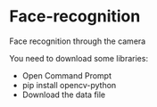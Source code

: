 # Face-recognition
Face recognition through the camera

You need to download some libraries:

- Open Command Prompt
- pip install opencv-python
- Download the data file


